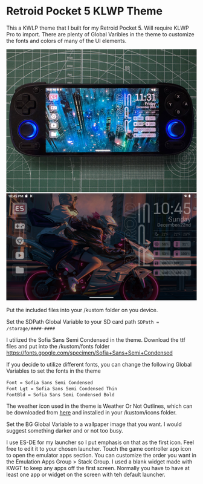 # Retroid Pocket 5 KLWP Theme
This a KWLP theme that I built for my Retroid Pocket 5. Will require KLWP Pro to import. There are plenty of Global Varibles in the theme to customize the fonts and colors of many of the UI elements.

![Screenshot](/screenshots/screen1.png)
![Screenshot](/screenshots/screen3.png)

Put the included files into your /kustom folder on you device.

Set the SDPath Global Variable to your SD card path
`SDPath = /storage/####-####`

I utilized the Sofia Sans Semi Condensed in the theme. Download the ttf files and put into the /kustom/fonts folder
https://fonts.google.com/specimen/Sofia+Sans+Semi+Condensed

If you decide to utilize different fonts, you can change the following Global Variables to set the fonts in the theme
```
Font = Sofia Sans Semi Condensed
Font Lgt = Sofia Sans Semi Condensed Thin
FontBld = Sofia Sans Semi Condensed Bold
```

The weather icon used in the theme is Weather Or Not Outlines, which can be downloaded from [here](https://drive.google.com/drive/folders/1SDfeAWcp-qagMtuHrtMyrwqPETvu_M9L) and installed in your /kustom/icons folder.

Set the BG Global Variable to a wallpaper image that you want. I would suggest something darker and or not too busy.

I use ES-DE for my launcher so I put emphasis on that as the first icon. Feel free to edit it to your chosen launcher. Touch the game controller app icon to open the emulator apps section. You can customize the order you want in the Emulation Apps Group > Stack Group.
I used a blank widget made with KWGT to keep any apps off the first screen. Normally you have to have at least one app or widget on the screen with teh default launcher.
